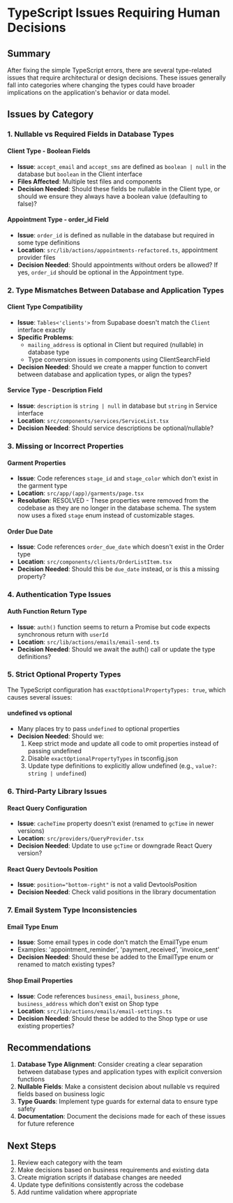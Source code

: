 # TypeScript Issues Requiring Human Decisions

## Summary

After fixing the simple TypeScript errors, there are several type-related issues that require architectural or design decisions. These issues generally fall into categories where changing the types could have broader implications on the application's behavior or data model.

## Issues by Category

### 1. Nullable vs Required Fields in Database Types

#### Client Type - Boolean Fields

- **Issue**: `accept_email` and `accept_sms` are defined as `boolean | null` in the database but `boolean` in the Client interface
- **Files Affected**: Multiple test files and components
- **Decision Needed**: Should these fields be nullable in the Client type, or should we ensure they always have a boolean value (defaulting to false)?

#### Appointment Type - order_id Field

- **Issue**: `order_id` is defined as nullable in the database but required in some type definitions
- **Location**: `src/lib/actions/appointments-refactored.ts`, appointment provider files
- **Decision Needed**: Should appointments without orders be allowed? If yes, `order_id` should be optional in the Appointment type.

### 2. Type Mismatches Between Database and Application Types

#### Client Type Compatibility

- **Issue**: `Tables<'clients'>` from Supabase doesn't match the `Client` interface exactly
- **Specific Problems**:
  - `mailing_address` is optional in Client but required (nullable) in database type
  - Type conversion issues in components using ClientSearchField
- **Decision Needed**: Should we create a mapper function to convert between database and application types, or align the types?

#### Service Type - Description Field

- **Issue**: `description` is `string | null` in database but `string` in Service interface
- **Location**: `src/components/services/ServiceList.tsx`
- **Decision Needed**: Should service descriptions be optional/nullable?

### 3. Missing or Incorrect Properties

#### Garment Properties

- **Issue**: Code references `stage_id` and `stage_color` which don't exist in the garment type
- **Location**: `src/app/(app)/garments/page.tsx`
- **Resolution**: RESOLVED - These properties were removed from the codebase as they are no longer in the database schema. The system now uses a fixed `stage` enum instead of customizable stages.

#### Order Due Date

- **Issue**: Code references `order_due_date` which doesn't exist in the Order type
- **Location**: `src/components/clients/OrderListItem.tsx`
- **Decision Needed**: Should this be `due_date` instead, or is this a missing property?

### 4. Authentication Type Issues

#### Auth Function Return Type

- **Issue**: `auth()` function seems to return a Promise but code expects synchronous return with `userId`
- **Location**: `src/lib/actions/emails/email-send.ts`
- **Decision Needed**: Should we await the auth() call or update the type definitions?

### 5. Strict Optional Property Types

The TypeScript configuration has `exactOptionalPropertyTypes: true`, which causes several issues:

#### undefined vs optional

- Many places try to pass `undefined` to optional properties
- **Decision Needed**: Should we:
  1. Keep strict mode and update all code to omit properties instead of passing undefined
  2. Disable `exactOptionalPropertyTypes` in tsconfig.json
  3. Update type definitions to explicitly allow undefined (e.g., `value?: string | undefined`)

### 6. Third-Party Library Issues

#### React Query Configuration

- **Issue**: `cacheTime` property doesn't exist (renamed to `gcTime` in newer versions)
- **Location**: `src/providers/QueryProvider.tsx`
- **Decision Needed**: Update to use `gcTime` or downgrade React Query version?

#### React Query Devtools Position

- **Issue**: `position="bottom-right"` is not a valid DevtoolsPosition
- **Decision Needed**: Check valid positions in the library documentation

### 7. Email System Type Inconsistencies

#### Email Type Enum

- **Issue**: Some email types in code don't match the EmailType enum
- Examples: 'appointment_reminder', 'payment_received', 'invoice_sent'
- **Decision Needed**: Should these be added to the EmailType enum or renamed to match existing types?

#### Shop Email Properties

- **Issue**: Code references `business_email`, `business_phone`, `business_address` which don't exist on Shop type
- **Location**: `src/lib/actions/emails/email-settings.ts`
- **Decision Needed**: Should these be added to the Shop type or use existing properties?

## Recommendations

1. **Database Type Alignment**: Consider creating a clear separation between database types and application types with explicit conversion functions
2. **Nullable Fields**: Make a consistent decision about nullable vs required fields based on business logic
3. **Type Guards**: Implement type guards for external data to ensure type safety
4. **Documentation**: Document the decisions made for each of these issues for future reference

## Next Steps

1. Review each category with the team
2. Make decisions based on business requirements and existing data
3. Create migration scripts if database changes are needed
4. Update type definitions consistently across the codebase
5. Add runtime validation where appropriate
